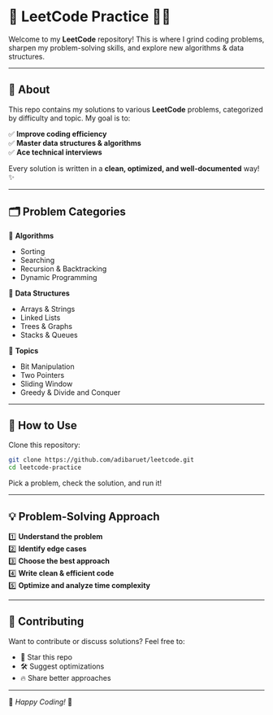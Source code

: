 # 🚀 LeetCode Practice 👨‍💻  

Welcome to my **LeetCode** repository! This is where I grind coding problems, sharpen my problem-solving skills, and explore new algorithms & data structures.  

---

## 📌 About  

This repo contains my solutions to various **LeetCode** problems, categorized by difficulty and topic. My goal is to:  

✅ **Improve coding efficiency**  
✅ **Master data structures & algorithms**  
✅ **Ace technical interviews**  

Every solution is written in a **clean, optimized, and well-documented** way! ✨  

---

## 🗂 Problem Categories  

📌 **Algorithms**  
- Sorting  
- Searching  
- Recursion & Backtracking  
- Dynamic Programming  

📌 **Data Structures**  
- Arrays & Strings  
- Linked Lists  
- Trees & Graphs  
- Stacks & Queues  

📌 **Topics**  
- Bit Manipulation  
- Two Pointers  
- Sliding Window  
- Greedy & Divide and Conquer  

---

## 🚀 How to Use  

Clone this repository:  

```bash
git clone https://github.com/adibaruet/leetcode.git
cd leetcode-practice
```

Pick a problem, check the solution, and run it!  

---

## 💡 Problem-Solving Approach  

1️⃣ **Understand the problem**  
2️⃣ **Identify edge cases**  
3️⃣ **Choose the best approach**  
4️⃣ **Write clean & efficient code**  
5️⃣ **Optimize and analyze time complexity**  

  

---

## 🤝 Contributing  

Want to contribute or discuss solutions? Feel free to:  

- 🌟 Star this repo  
- 🛠 Suggest optimizations  
- 🔥 Share better approaches  

---



🚀 _Happy Coding!_ 🎯  


